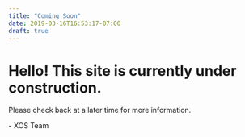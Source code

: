 ```yaml
---
title: "Coming Soon"
date: 2019-03-16T16:53:17-07:00
draft: true
---
```


# Hello! This site is currently under construction.

Please check back at a later time for more information.


\- XOS Team
